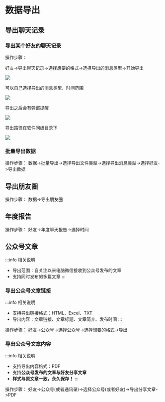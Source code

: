 # 数据导出

## 导出聊天记录

### 导出某个好友的聊天记录

操作步骤：

好友->导出聊天记录->选择想要的格式->选择导出的消息类型->开始导出

![](https://blog.lc044.love/static/img/64813b875c36c97e6b689f7f68082bf4.clipboard-2024-09-04.webp)

可以自己选择导出的消息类型、时间范围

![](https://blog.lc044.love/static/img/5fb7e3adb95c5310f15506321830d55f.clipboard-2024-04-01.webp)

导出之后会有弹窗提醒

![](https://blog.lc044.love/static/img/1001bc04bb493a2db282d1cd6f9d9658.clipboard-2024-04-01.webp)

导出路径在软件同级目录下

![](https://blog.lc044.love/static/img/07a53b815abb60ee9bc758a8b6887bea.clipboard-2024-04-01.webp)

### 批量导出数据

操作步骤：
数据->批量导出->选择导出文件类型->选择导出消息类型->选择好友->导出数据

## 导出朋友圈

操作步骤：
数据->导出朋友圈

## 年度报告

操作步骤：
好友->年度聊天报告->选择时间

## 公众号文章

:::info 相关说明
* 导出范围：自关注以来电脑微信接收到公众号发布的文章
* 支持同时发布的多篇文章
:::

### 导出公众号文章链接

:::info 相关说明
* 支持导出链接格式：HTML、Excel、TXT
* 导出内容：文章链接、文章标题、文章简介、发布时间
:::

操作步骤：
好友->公众号->选择公众号->选择想要的格式->导出

### 导出公众号文章内容

:::info 相关说明
* 支持导出内容格式：PDF
* 支持**公众号发布的文章与好友分享文章**
* **样式与原文章一致，永久保存！**
:::

操作步骤：
好友->公众号(或者通讯录)->选择公众号(或者好友)->导出分享文章->PDF
